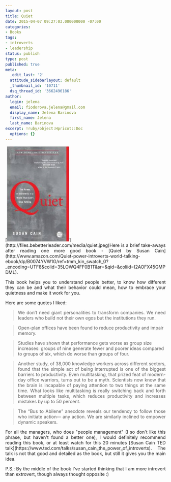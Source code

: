 ```yaml
---
layout: post
title: Quiet
date: 2015-04-07 09:27:03.000000000 -07:00
categories:
- Books
tags:
- introverts
- leadership
status: publish
type: post
published: true
meta:
  _edit_last: '2'
  attitude_sidebarlayout: default
  _thumbnail_id: '10711'
  dsq_thread_id: '3662496186'
author:
  login: jelena
  email: fiodorova.jelena@gmail.com
  display_name: Jelena Barinova
  first_name: Jelena
  last_name: Barinova
excerpt: !ruby/object:Hpricot::Doc
  options: {}
---
```

<p style="text-align: justify;">[<img class="alignright size-medium 
wp-image-10711" src="assets/quiet-196x300.jpeg" alt="quiet" width="196" 
height="300" />](http://files.bebetterleader.com/media/quiet.jpeg)Here is a 
brief take-aways after reading one more good book - [Quiet by Susan 
Cain](http://www.amazon.com/Quiet-power-introverts-world-talking-ebook/dp/B0074YVW1G/ref=tmm_kin_swatch_0?_encoding=UTF8&amp;colid=35LOWQ4FF0B1T&amp;sr=&amp;qid=&amp;coliid=I2AOFX45GMPDML).</p> 
<p style="text-align: justify;">This book helps you to understand people 
better, to know how different they can be and what their behavior could mean, 
how to embrace your quietness and make it work for you.</p> 
<p style="text-align: justify;">Here are some quotes I liked:</p> 
<blockquote> 
<p style="text-align: justify;">We don’t need giant personalities to transform 
companies. We need leaders who build not their own egos but the institutions 
they run.</p> 
</blockquote> 
<blockquote><p>Open-plan offices have been found to reduce productivity and 
impair memory.</p></blockquote> 
<blockquote><p>Studies have shown that performance gets worse as group size 
increases: groups of nine generate fewer and poorer ideas compared to groups 
of six, which do worse than groups of four.</p></blockquote> 
<blockquote> 
<p style="text-align: justify;">Another study, of 38,000 knowledge workers 
across different sectors, found that the simple act of being interrupted is 
one of the biggest barriers to productivity. Even multitasking, that prized 
feat of modern-day office warriors, turns out to be a myth. Scientists now 
know that the brain is incapable of paying attention to two things at the same 
time. What looks like multitasking is really switching back and forth between 
multiple tasks, which reduces productivity and increases mistakes by up to 50 
percent.</p> 
</blockquote> 
<blockquote> 
<p style="text-align: justify;">The “Bus to Abilene” anecdote reveals our 
tendency to follow those who initiate action— any action. We are similarly 
inclined to empower dynamic speakers.</p> 
</blockquote> 
<p style="text-align: justify;">For all the managers, who does "people 
management" (I so don't like this phrase, but haven't found a better one), I 
would definitely recommend reading this book, or at least watch for this 20 
minutes [Susan Cain TED 
talk](https://www.ted.com/talks/susan_cain_the_power_of_introverts). The talk 
is not that good and detailed as the book, but still it gives you the main 
idea.</p> 
<p style="text-align: justify;">P.S.: By the middle of the book I've started 
thinking that I am more introvert than extrovert, though always thought 
opposite :)</p> 